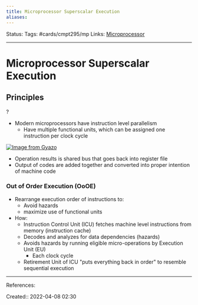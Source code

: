 ```yaml
---
title: Microprocessor Superscalar Execution
aliases:
---
```

Status:
Tags: #cards/cmpt295/mp
Links: [Microprocessor](out/microprocessor.md)
___

# Microprocessor Superscalar Execution

## Principles
?
- Modern microprocessors have instruction level parallelism
	- Have multiple functional units, which can be assigned one instruction per clock cycle

[![Image from Gyazo](https://i.gyazo.com/3473c99c9786975ba4617db295baf3b3.png)](https://gyazo.com/3473c99c9786975ba4617db295baf3b3)
- Operation results is shared bus that goes back into register file
- Output of codes are added together and converted into proper intention of machine code

### Out of Order Execution (OoOE)
- Rearrange execution order of instructions to:
	- Avoid hazards
	- maximize use of functional units
- How:
	- Instruction Control Unit (ICU) fetches machine level instructions from memory (instruction cache)
	- Decodes and analyzes for data dependencies (hazards)
	- Avoids hazards by running eligible micro-operations by Execution Unit (EU)
		- Each clock cycle
	- Retirement Unit of ICU "puts everything back in order" to resemble sequential execution

___
References:

Created:: 2022-04-08 02:30
